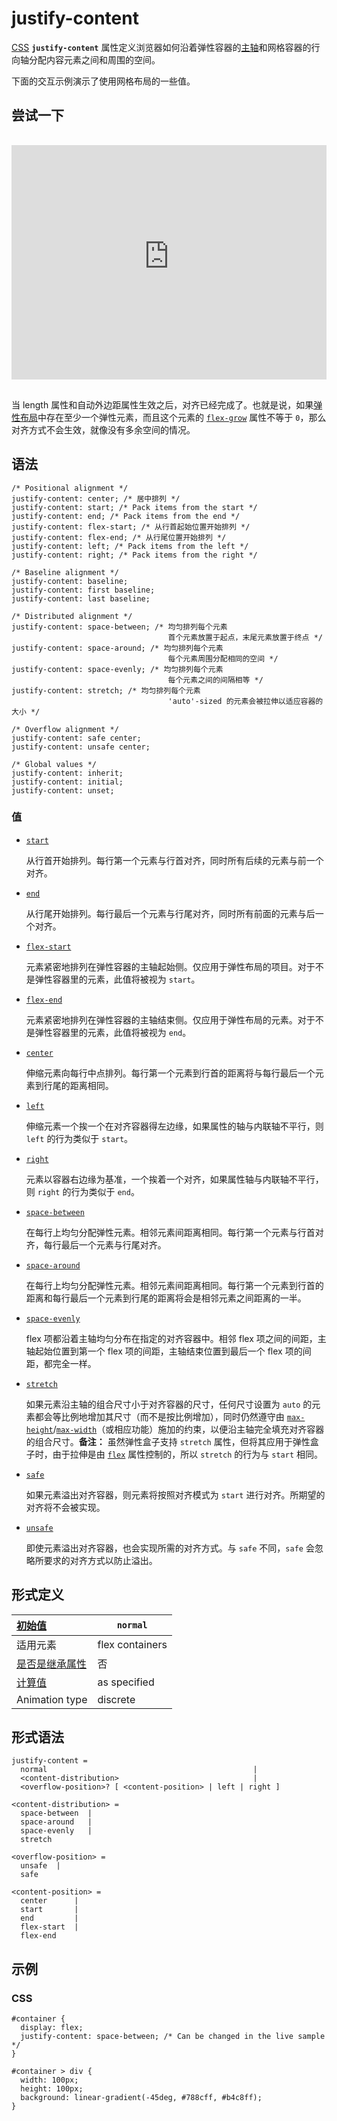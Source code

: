# justify-content

[CSS](https://developer.mozilla.org/zh-CN/docs/Web/CSS) **`justify-content`** 属性定义浏览器如何沿着弹性容器的[主轴](https://developer.mozilla.org/zh-CN/docs/Glossary/Main_Axis)和网格容器的行向轴分配内容元素之间和周围的空间。

下面的交互示例演示了使用网格布局的一些值。

## 尝试一下

<iframe class="interactive is-default-height" height="200" src="https://interactive-examples.mdn.mozilla.net/pages/css/justify-content.html" title="MDN Web Docs Interactive Example" loading="lazy" data-readystate="complete" style="box-sizing: border-box; border: none; max-width: 100%; width: 765.719px; background-color: var(--background-secondary); border-radius: var(--elem-radius); color: var(--text-primary); height: 375px; margin: 1rem 0px; padding: 0px;"></iframe>

当 length 属性和自动外边距属性生效之后，对齐已经完成了。也就是说，如果[弹性布局](https://developer.mozilla.org/zh-CN/docs/Web/CSS/CSS_flexible_box_layout)中存在至少一个弹性元素，而且这个元素的 [`flex-grow`](https://developer.mozilla.org/zh-CN/docs/Web/CSS/flex-grow) 属性不等于 `0`，那么对齐方式不会生效，就像没有多余空间的情况。

## 语法

```
/* Positional alignment */
justify-content: center; /* 居中排列 */
justify-content: start; /* Pack items from the start */
justify-content: end; /* Pack items from the end */
justify-content: flex-start; /* 从行首起始位置开始排列 */
justify-content: flex-end; /* 从行尾位置开始排列 */
justify-content: left; /* Pack items from the left */
justify-content: right; /* Pack items from the right */

/* Baseline alignment */
justify-content: baseline;
justify-content: first baseline;
justify-content: last baseline;

/* Distributed alignment */
justify-content: space-between; /* 均匀排列每个元素
                                   首个元素放置于起点，末尾元素放置于终点 */
justify-content: space-around; /* 均匀排列每个元素
                                   每个元素周围分配相同的空间 */
justify-content: space-evenly; /* 均匀排列每个元素
                                   每个元素之间的间隔相等 */
justify-content: stretch; /* 均匀排列每个元素
                                   'auto'-sized 的元素会被拉伸以适应容器的大小 */

/* Overflow alignment */
justify-content: safe center;
justify-content: unsafe center;

/* Global values */
justify-content: inherit;
justify-content: initial;
justify-content: unset;
```

### 值

-   [`start`](https://developer.mozilla.org/zh-CN/docs/Web/CSS/justify-content#start)

    从行首开始排列。每行第一个元素与行首对齐，同时所有后续的元素与前一个对齐。

-   [`end`](https://developer.mozilla.org/zh-CN/docs/Web/CSS/justify-content#end)

    从行尾开始排列。每行最后一个元素与行尾对齐，同时所有前面的元素与后一个对齐。

-   [`flex-start`](https://developer.mozilla.org/zh-CN/docs/Web/CSS/justify-content#flex-start)

    元素紧密地排列在弹性容器的主轴起始侧。仅应用于弹性布局的项目。对于不是弹性容器里的元素，此值将被视为 `start`。

-   [`flex-end`](https://developer.mozilla.org/zh-CN/docs/Web/CSS/justify-content#flex-end)

    元素紧密地排列在弹性容器的主轴结束侧。仅应用于弹性布局的元素。对于不是弹性容器里的元素，此值将被视为 `end`。

-   [`center`](https://developer.mozilla.org/zh-CN/docs/Web/CSS/justify-content#center)

    伸缩元素向每行中点排列。每行第一个元素到行首的距离将与每行最后一个元素到行尾的距离相同。

-   [`left`](https://developer.mozilla.org/zh-CN/docs/Web/CSS/justify-content#left)

    伸缩元素一个挨一个在对齐容器得左边缘，如果属性的轴与内联轴不平行，则 `left` 的行为类似于 `start`。

-   [`right`](https://developer.mozilla.org/zh-CN/docs/Web/CSS/justify-content#right)

    元素以容器右边缘为基准，一个挨着一个对齐，如果属性轴与内联轴不平行，则 `right` 的行为类似于 `end`。

-   [`space-between`](https://developer.mozilla.org/zh-CN/docs/Web/CSS/justify-content#space-between)

    在每行上均匀分配弹性元素。相邻元素间距离相同。每行第一个元素与行首对齐，每行最后一个元素与行尾对齐。

-   [`space-around`](https://developer.mozilla.org/zh-CN/docs/Web/CSS/justify-content#space-around)

    在每行上均匀分配弹性元素。相邻元素间距离相同。每行第一个元素到行首的距离和每行最后一个元素到行尾的距离将会是相邻元素之间距离的一半。

-   [`space-evenly`](https://developer.mozilla.org/zh-CN/docs/Web/CSS/justify-content#space-evenly)

    flex 项都沿着主轴均匀分布在指定的对齐容器中。相邻 flex 项之间的间距，主轴起始位置到第一个 flex 项的间距，主轴结束位置到最后一个 flex 项的间距，都完全一样。

-   [`stretch`](https://developer.mozilla.org/zh-CN/docs/Web/CSS/justify-content#stretch)

    如果元素沿主轴的组合尺寸小于对齐容器的尺寸，任何尺寸设置为 `auto` 的元素都会等比例地增加其尺寸（而不是按比例增加），同时仍然遵守由 [`max-height`](https://developer.mozilla.org/zh-CN/docs/Web/CSS/max-height)/[`max-width`](https://developer.mozilla.org/zh-CN/docs/Web/CSS/max-width)（或相应功能）施加的约束，以便沿主轴完全填充对齐容器的组合尺寸。**备注：** 虽然弹性盒子支持 `stretch` 属性，但将其应用于弹性盒子时，由于拉伸是由 [`flex`](https://developer.mozilla.org/zh-CN/docs/Web/CSS/flex) 属性控制的，所以 `stretch` 的行为与 `start` 相同。

-   [`safe`](https://developer.mozilla.org/zh-CN/docs/Web/CSS/justify-content#safe)

    如果元素溢出对齐容器，则元素将按照对齐模式为 `start` 进行对齐。所期望的对齐将不会被实现。

-   [`unsafe`](https://developer.mozilla.org/zh-CN/docs/Web/CSS/justify-content#unsafe)

    即使元素溢出对齐容器，也会实现所需的对齐方式。与 `safe` 不同，`safe` 会忽略所要求的对齐方式以防止溢出。

## 形式定义

| [初始值](https://developer.mozilla.org/zh-CN/docs/Web/CSS/initial_value) | `normal`        |
| :----------------------------------------------------------- | --------------- |
| 适用元素                                                     | flex containers |
| [是否是继承属性](https://developer.mozilla.org/zh-CN/docs/Web/CSS/Inheritance) | 否              |
| [计算值](https://developer.mozilla.org/zh-CN/docs/Web/CSS/computed_value) | as specified    |
| Animation type                                               | discrete        |

## 形式语法

```
justify-content = 
  normal                                              |
  <content-distribution>                              |
  <overflow-position>? [ <content-position> | left | right ]  

<content-distribution> = 
  space-between  |
  space-around   |
  space-evenly   |
  stretch        

<overflow-position> = 
  unsafe  |
  safe    

<content-position> = 
  center      |
  start       |
  end         |
  flex-start  |
  flex-end    
```

## 示例

### CSS

```
#container {
  display: flex;
  justify-content: space-between; /* Can be changed in the live sample */
}

#container > div {
  width: 100px;
  height: 100px;
  background: linear-gradient(-45deg, #788cff, #b4c8ff);
}
```